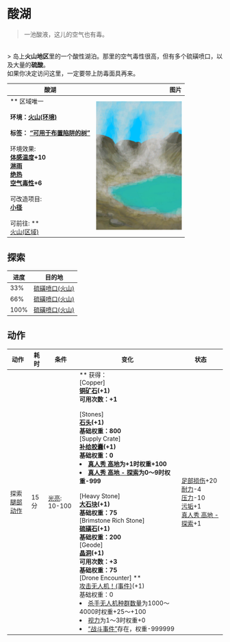 # 酸湖  
> 一池酸液，这儿的空气也有毒。  
<br>  
> 岛上<b>火山地区</b>里的一个酸性湖泊。那里的空气毒性很高，但有多个硫磺喷口，以及大量的<b>硫酸</b>。<br>如果你决定访问这里，一定要带上防毒面具再来。  
  
  酸湖  |   图片   
 ----  |  ----:   
 ** 区域唯一 **<br><br>**环境：**[火山(环境)](Env_AcidLake.md)<br><br>**标签：**	[“可用于布置陷阱的树”](tag_SnareCompatible.md)<br><br>** 环境效果: **<br>[体感温度](TemperaturePerceived.md)+10<br>[淋雨](RainExposure.md)<br>[绝热](InsulationHeat.md)<br>[空气毒性](AirToxicity.md)+6<br><br>** 可改造项目: **<br>[小径](Imp_Path.md)<br><br>** 可前往: **<br>[火山(区域)](Volcano.md)  |  <img decoding="async" src="Sprite/AcidLake.png" href="a.md" style="max-width:300px;max-height:300px;">   
  
## 探索  
进度  |  目的地  
----  |  ----  
33%  |  [硫磺喷口(火山)](VentBrimstone.md)  
66%  |  [硫磺喷口(火山)](VentBrimstone.md)  
100%  |  [硫磺喷口(火山)](VentBrimstone.md)  
## 动作  
动作  |  耗时  |  条件  |  变化  |  状态  
----  |  ----  |  ----  |  ----  |  ----  
探索<br>[腿部动作](LegAction.md)  |  15分  |  [光亮](Light.md): 10-100  |  ** 获得： **<br>** [Copper] **<br>  [铜矿石](CopperOre.md)(+1)<br>可用次数：+1<br><br>** [Stones] **<br>  [石头](Stone.md)(+1)<br>基础权重：800<br>** [Supply Crate] **<br>  [补给胶囊](TV_SupplyCapsule.md)(+1)<br>基础权重：0<li>[真人秀 高地](TV_Highlands.md)为+1时权重+100</li><li>[真人秀 高地 - 探索](TV_HighlandsExplore.md)为0～9时权重-999</li><br>** [Heavy Stone] **<br>  [大石块](StoneHeavy.md)(+1)<br>基础权重：75<br>** [Brimstone Rich Stone] **<br>  [硫磺石](StoneHeavyBrimstone.md)(+1)<br>基础权重：200<br>** [Geode] **<br>  [晶洞](Geode.md)(+1)<br>可用次数：+3<br>基础权重：75<br>** [Drone Encounter] **<br>  [攻击无人机！(事件)](Event_DroneFight.md)(+1)<br>基础权重：0<li>[杀手无人机种群数量](Pop_Drone.md)为1000～4000时权重+25～+100</li><li>[视力](Myopia.md)为1～3时权重+0</li><li>[“战斗事件”](tag_FightEvent.md)存在，权重-999999</li>  |  [足部损伤](FootDamage.md)+20<br>[耐力](Stamina.md)-4<br>[压力](Stress.md)-10<br>[污垢](Filth.md)+1<br>[真人秀 高地 - 探索](TV_HighlandsExplore.md)+1  


<script>document.title="酸湖 - 卡牌生存百科 Card Survival Wiki";</script>
